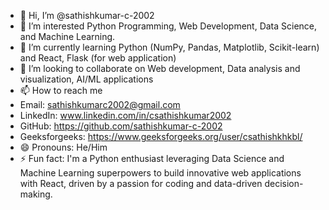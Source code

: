 - 👋 Hi, I’m @sathishkumar-c-2002
- 👀 I’m interested Python Programming, Web Development, Data Science, and Machine Learning.
- 🌱 I’m currently learning Python (NumPy, Pandas, Matplotlib, Scikit-learn) and React, Flask (for web application)
- 💞️ I’m looking to collaborate on Web development, Data analysis and visualization, AI/ML applications
- 📫 How to reach me
- Email: sathishkumarc2002@gmail.com
- LinkedIn: www.linkedin.com/in/csathishkumar2002
- GitHub: https://github.com/sathishkumar-c-2002
- Geeksforgeeks: https://www.geeksforgeeks.org/user/csathishkhkbl/
- 😄 Pronouns: He/Him
- ⚡ Fun fact: I'm a Python enthusiast leveraging Data Science and Machine Learning superpowers to build innovative web applications with React, driven by a passion for coding and data-driven decision-making.
